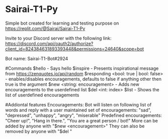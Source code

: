 # Sairai-T1-Py

Simple bot created for learning and testing purpose on https://replit.com/@Sairai/Sairai-T1-Py

Invite to your Discord server with the following link:
https://discord.com/api/oauth2/authorize?client_id=824384631893393448&permissions=24640&scope=bot

Bot name: Sairai-T1-Bot#2924

#Commands
$hello - Says hello <user>
$inspire - Presents inspirational message from https://zenquotes.io/api/random
$responding <bool: true | bool: false> - enables/disables encouragements, defaults to false if anything other then true is the argument
$new <string: encouragement> - Adds new encouragements to the userdefined list
$del <int: index>
$list - Shows the list of userdefined encouragements

#Addiontal features
Encouragements: Bot will listen on following list of words and reply with a user maintained set of encouragements: "sad", "depressed", "unhappy", "angry", "miserable"
Predefined encouragements: "Cheer up!", "Hang in there.", "You are a great person / bot!"
More can be added by anyone with "$new <encouragement>"
They can also be removed by anyone with "$del <index>"
